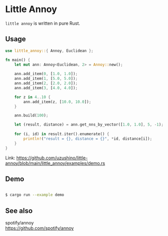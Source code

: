 # Little Annoy

`little annoy` is written in pure Rust.

## Usage

```rust
use little_annoy::{ Annoy, Euclidean };

fn main() {
    let mut ann: Annoy<Euclidean, 2> = Annoy::new();
    
    ann.add_item(0, [1.0, 1.0]);
    ann.add_item(1, [5.0, 5.0]);
    ann.add_item(2, [2.0, 2.0]);
    ann.add_item(3, [4.0, 4.0]);

    for z in 4..10 {
        ann.add_item(z, [10.0, 10.0]);
    }

    ann.build(100);

    let (result, distance) = ann.get_nns_by_vector([1.0, 1.0], 5, -1);
   
    for (i, id) in result.iter().enumerate() {
        println!("result = {}, distance = {}", *id, distance[i]);
    }
}
```

Link: https://github.com/uzushino/little-annoy/blob/main/little_annoy/examples/demo.rs


## Demo

```bash

$ cargo run --example demo

```

## See also

spotify/annoy  
https://github.com/spotify/annoy
